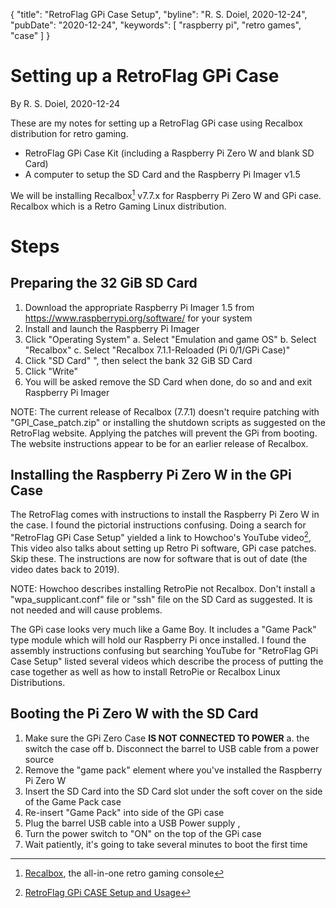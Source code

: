 {
    "title": "RetroFlag GPi Case Setup",
    "byline": "R. S. Doiel, 2020-12-24",
    "pubDate": "2020-12-24",
    "keywords": [ "raspberry pi", "retro games", "case" ]
}

Setting up a RetroFlag GPi Case
===============================

By R. S. Doiel, 2020-12-24

These are my notes for setting up a RetroFlag GPi case using Recalbox
distribution for retro gaming.

+ RetroFlag GPi Case Kit (including a Raspberry Pi Zero W and blank SD Card)
+ A computer to setup the SD Card  and the Raspberry Pi Imager v1.5

We will be installing Recalbox[^1] v7.7.x for Raspberry Pi Zero W
and GPi case.  Recalbox which is a Retro Gaming Linux distribution.

Steps
=====

Preparing the 32 GiB SD Card
---------------------------

1. Download the appropriate Raspberry Pi Imager 1.5 from 
   https://www.raspberrypi.org/software/ for your system
2. Install and launch the Raspberry Pi Imager
3. Click "Operating System"
  a. Select "Emulation and game OS"
  b. Select "Recalbox"
  c. Select "Recalbox 7.1.1-Reloaded (Pi 0/1/GPi Case)"
4. Click "SD Card" ", then select the bank 32 GiB SD Card
5. Click "Write"
6. You will be asked remove the SD Card when done, do so and and exit 
   Raspberry Pi Imager

NOTE: The current release of Recalbox (7.7.1) doesn't require patching
with "GPI_Case_patch.zip" or installing the shutdown scripts as suggested
on the RetroFlag website. Applying the patches will prevent the GPi
from booting. The website instructions appear to be for an earlier release
of Recalbox.


Installing the Raspberry Pi Zero W in the GPi Case
--------------------------------------------------

The RetroFlag comes with instructions to install the Raspberry Pi Zero W
in the case. I found the pictorial instructions confusing. Doing a search
for "RetroFlag GPi Case Setup" yielded a link to Howchoo's YouTube
video[^2],  This video also talks about setting up Retro Pi software,
GPi case patches. Skip these. The instructions are now for software that
is out of date (the video dates back to 2019). 

NOTE: Howchoo describes installing RetroPie not Recalbox. Don't install a
"wpa_supplicant.conf" file or "ssh" file on the SD Card as suggested.
It is not needed and will cause problems.

The GPi case looks very much like a Game Boy. It includes a "Game Pack"
type module which will hold our Raspberry Pi once installed. I found the
assembly instructions confusing but searching YouTube for "RetroFlag GPi
Case Setup" listed several videos which describe the process of putting
the case together as well as how to install RetroPie or
Recalbox Linux Distributions.

Booting the Pi Zero W with the SD Card
--------------------------------------

1. Make sure the GPi Zero Case **IS NOT CONNECTED TO POWER**
  a. the switch the case off
  b. Disconnect the barrel to USB cable from a power source
2. Remove the "game pack" element where you've installed the Raspberry Pi Zero W
3. Insert the SD Card into the SD Card slot under the soft cover on the side of
   the Game Pack case
4. Re-insert "Game Pack" into side of the GPi case
5. Plug the barrel USB cable into a USB Power supply , 
6. Turn the power switch to "ON" on the top of the GPi case
7. Wait patiently, it's going to take several minutes to boot the first time


[^1]: [Recalbox](https://www.recalbox.com/), the all-in-one retro gaming console

[^2]: [RetroFlag GPi CASE Setup and Usage](https://www.youtube.com/watch?v=NyJUlNifN1I&feature=youtu.be)


